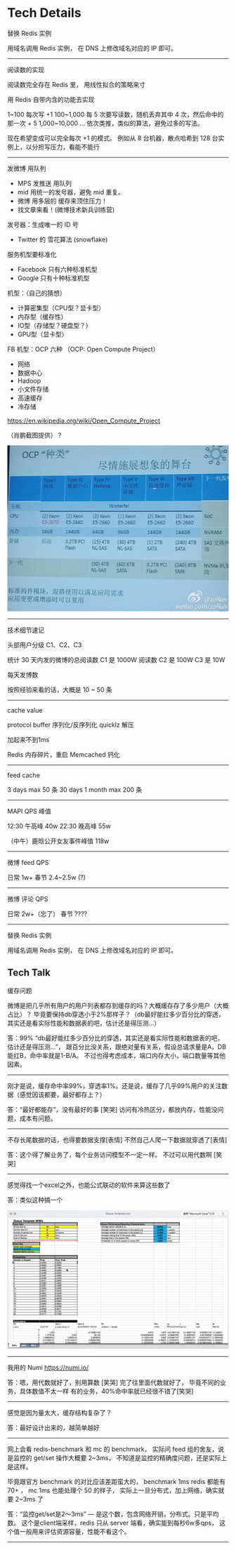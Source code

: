 # Tech Details

替换 Redis 实例

用域名调用 Redis 实例，
在 DNS 上修改域名对应的 IP 即可。

---

阅读数的实现

阅读数完全存在 Redis 里，
用线性拟合的策略来寸

用 Redis 自带内含的功能去实现

1~100  每次写 +1
100~1,000 每 5 次要写读数，随机丢弃其中 4 次，然后命中的那一次 + 5
1,000~10,000 … 依次类推，类似的算法，避免过多的写法。

现在希望变成可以完全每次 +1 的模式。
例如从 8 台机器，散点哈希到 128 台实例上，以分担写压力，看能不能行

---

发微博 用队列

- MPS 发推送 用队列
- mid 用统一的发号器，避免 mid 重复。
- 微博 用多层的 缓存来顶住压力！
- 找文章来看！(微博技术新兵训练营)

发号器：生成唯一的 ID 号

- Twitter 的 雪花算法 (snowflake)

服务机型要标准化

* Facebook 只有六种标准机型
* Google 只有十种标准机型

机型：（自己的猜想）

* 计算密集型（CPU型？显卡型）
* 内存型（缓存性）
* IO型（存储型？硬盘型？）
* GPU型（显卡型）

FB 机型：OCP 六种
（OCP: Open Compute Project）

* 网络
* 数据中心
* Hadoop
* 小文件存储
* 高速缓存
* 冷存储

https://en.wikipedia.org/wiki/Open_Compute_Project

（肖鹏截图提供）？

![](ocp.png)

---
技术细节速记

头部用户分级 C1、C2、C3

统计 30 天内发的微博的总阅读数
C1 是 1000W 阅读数
C2 是 100W
C3 是 10W

每天发博数

按照经验来看的话，大概是 10 ~ 50 条

---

cache value

protocol buffer 序列化/反序列化
quicklz 解压

加起来不到1ms

Redis 内存碎片，重启
Memcached 钙化

---

feed cache

3 days max 50 条
30 days 1 month max 200 条

---

MAPI QPS 峰值

12:30 午高峰 40w
22:30 晚高峰 55w

（中午）鹿晗公开女友事件峰值 118w

---

微博 feed QPS

日常 1w+
春节 2.4~2.5w (?)

---

微博 评论 QPS

日常 2w+（忘了）
春节 ????

---

替换 Redis 实例

用域名调用 Redis 实例，
在 DNS 上修改域名对应的 IP 即可。

## Tech Talk

缓存问题

微博是把几乎所有用户的用户列表都存到缓存的吗？大概缓存存了多少用户（大概占比）？
毕竟要保持db穿透小于2%那样子？（db最好能扛多少百分比的穿透，其实还是看实际性能和数据表的吧，估计还是得压测…）

答：99%
“db最好能扛多少百分比的穿透，其实还是看实际性能和数据表的吧，估计还是得压测…”，
跟百分比没关系，跟绝对量有关系，假设总请求量是A，DB能扛B，命中率就是1-B/A。
不过也得考虑成本，端口内存大小，端口数量等其他因素。

---

刚才是说，缓存命中率99%，穿透率1%。还是说，缓存了几乎99%用户的关注数据（感觉因该都要，最好都存上？）

答：“最好都能存”，没有最好的事 [笑哭]
访问有冷热区分，都放内存，性能没问题，成本有问题。

---

不存长尾数据的话，也得要数据支撑[表情] 不然自己人爬一下数据就穿透了[表情]

答：这个得了解业务了，每个业务访问模型不一定一样。
不过可以用代数啊 [笑哭]

---

感觉得找一个excel之外，也能公式联动的软件来算这些数了

答：类似这种搞一个

![](computations.png)

---

我用的 Numi https://numi.io/

答：嗯，用代数就好了，别用算数 [笑哭]
完了往里面代数就好了，
毕竟不同的业务，具体数值不太一样
有的业务，40%命中率就已经很不错了[笑哭]

---

感觉是因为量太大，缓存结构复杂了？

答：最好设计出来的，越简单越好

---

网上会看 redis-benchmark 和 mc 的 benchmark，
实际问 feed 组的舍友，说是监控的 get/set 操作大概要 2~3ms，
不知道是监控的精确度问题，还是实际上是这样。

毕竟跟官方 benchmark 的对比应该差距蛮大的，
benchmark 1ms redis 都能有 70+ ，
mc 1ms 也能处理个 50 的样子，
实际上一旦分布式，加上网络，确实就要 2~3ms 了

答：“监控get/set是2～3ms” — 是这个数，包含网络开销，分布式。只是平均数。
这个是client端采样，redis 只从 server 端看，确实能到每秒6w多qps，
这个值一般用来评估资源容量，性能不看这个。

---